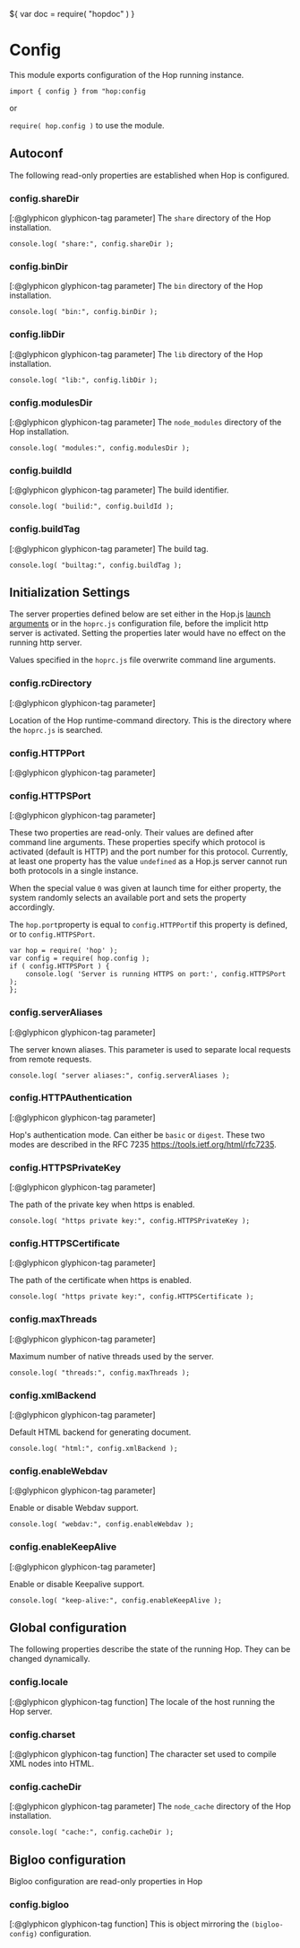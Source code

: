 ${ var doc = require( "hopdoc" ) }

Config
======

This module exports configuration of the Hop running instance.

`import { config } from "hop:config`

or 

`require( hop.config )` to use the module.


Autoconf
--------

The following read-only properties are established when Hop is configured.

### config.shareDir ###
[:@glyphicon glyphicon-tag parameter]
The `share` directory of the Hop installation. 

```hopscript
console.log( "share:", config.shareDir );
```

### config.binDir ###
[:@glyphicon glyphicon-tag parameter]
The `bin` directory of the Hop installation. 

```hopscript
console.log( "bin:", config.binDir );
```

### config.libDir ###
[:@glyphicon glyphicon-tag parameter]
The `lib` directory of the Hop installation. 

```hopscript
console.log( "lib:", config.libDir );
```

### config.modulesDir ###
[:@glyphicon glyphicon-tag parameter] 
The `node_modules` directory of the Hop installation.

```hopscript
console.log( "modules:", config.modulesDir );
```

### config.buildId ###
[:@glyphicon glyphicon-tag parameter] 
The build identifier.

```hopscript
console.log( "builid:", config.buildId );
```

### config.buildTag ###
[:@glyphicon glyphicon-tag parameter] 
The build tag.

```hopscript
console.log( "builtag:", config.buildTag );
```

Initialization Settings
-----------------------

The server properties defined below are set either in the Hop.js [launch
arguments](00-command.html) or in the `hoprc.js` configuration file, before
the implicit http server is activated. Setting the properties later would have
no effect on the running http server.

Values specified in the `hoprc.js` file overwrite command line
arguments.

### config.rcDirectory ###
[:@glyphicon glyphicon-tag parameter]

Location of the Hop runtime-command directory. This is the directory
where the `hoprc.js` is searched.


### config.HTTPPort ###
[:@glyphicon glyphicon-tag parameter]
### config.HTTPSPort ###
[:@glyphicon glyphicon-tag parameter]

These two properties are read-only. Their values are defined after
command line arguments.  These properties specify which protocol is
activated (default is HTTP) and the port number for this
protocol. Currently, at least one property has the value `undefined`
as a Hop.js server cannot run both protocols in a single instance.

When the special value `0` was given at launch time for either
property, the system randomly selects an available port and sets the
property accordingly.

The `hop.port`property is equal to `config.HTTPPort`if this property
is defined, or to `config.HTTPSPort`.

```hopscript
var hop = require( 'hop' );
var config = require( hop.config );
if ( config.HTTPSPort ) {
	console.log( 'Server is running HTTPS on port:', config.HTTPSPort );
};
```

### config.serverAliases ###
[:@glyphicon glyphicon-tag parameter]

The server known aliases. This parameter is used
to separate local requests from remote requests.

```hopscript
console.log( "server aliases:", config.serverAliases );
```

### config.HTTPAuthentication ###
[:@glyphicon glyphicon-tag parameter]

Hop's authentication mode. Can either be `basic` or `digest`. These two
modes are described in the RFC 7235 <https://tools.ietf.org/html/rfc7235>.


### config.HTTPSPrivateKey ###
[:@glyphicon glyphicon-tag parameter]

The path of the private key when https is enabled.

```hopscript
console.log( "https private key:", config.HTTPSPrivateKey );
```

### config.HTTPSCertificate ###
[:@glyphicon glyphicon-tag parameter]

The path of the certificate when https is enabled.

```hopscript
console.log( "https private key:", config.HTTPSCertificate );
```

### config.maxThreads ###
[:@glyphicon glyphicon-tag parameter]

Maximum number of native threads used by the server.

```hopscript
console.log( "threads:", config.maxThreads );
```

### config.xmlBackend ###
[:@glyphicon glyphicon-tag parameter]

Default HTML backend for generating document.

```hopscript
console.log( "html:", config.xmlBackend );
```

### config.enableWebdav ###
[:@glyphicon glyphicon-tag parameter]

Enable or disable Webdav support.

```hopscript
console.log( "webdav:", config.enableWebdav );
```

### config.enableKeepAlive ###
[:@glyphicon glyphicon-tag parameter]

Enable or disable Keepalive support.

```hopscript
console.log( "keep-alive:", config.enableKeepAlive );
```

Global configuration
--------------------

The following properties describe the state of the running Hop. They
can be changed dynamically.

### config.locale ###
[:@glyphicon glyphicon-tag function]
The locale of the host running the Hop server. 

### config.charset ###
[:@glyphicon glyphicon-tag function]
The character set used to compile XML nodes into HTML. 

### config.cacheDir ###
[:@glyphicon glyphicon-tag parameter] 
The `node_cache` directory of the Hop installation.

```hopscript
console.log( "cache:", config.cacheDir );
```

Bigloo configuration
--------------------

Bigloo configuration are read-only properties in Hop

### config.bigloo ###
[:@glyphicon glyphicon-tag function]
This is object mirroring the `(bigloo-config)` configuration.
